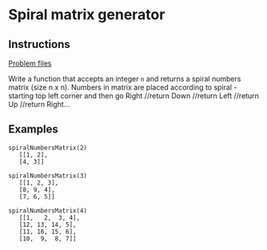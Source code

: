 # Spiral matrix generator

## Instructions
[Problem files](.)

Write a function that accepts an integer `n` and returns a spiral numbers matrix (size n x n). Numbers in matrix are placed according to
spiral - starting top left corner and then go Right //return Down //return Left //return Up //return Right...

## Examples
```
spiralNumbersMatrix(2)
   [[1, 2],
   [4, 3]]

spiralNumbersMatrix(3)
   [[1, 2, 3],
   [8, 9, 4],
   [7, 6, 5]]

spiralNumbersMatrix(4)
   [[1,   2,  3, 4],
   [12, 13, 14, 5],
   [11, 16, 15, 6],
   [10,  9,  8, 7]]
```

